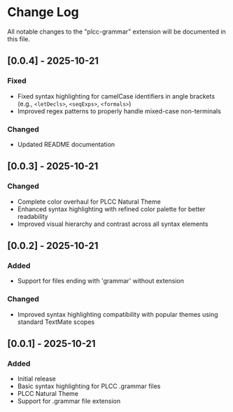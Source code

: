 # Change Log

All notable changes to the "plcc-grammar" extension will be documented in this file.

## [0.0.4] - 2025-10-21

### Fixed
- Fixed syntax highlighting for camelCase identifiers in angle brackets (e.g., `<letDecls>`, `<seqExps>`, `<formals>`)
- Improved regex patterns to properly handle mixed-case non-terminals

### Changed
- Updated README documentation

## [0.0.3] - 2025-10-21

### Changed

- Complete color overhaul for PLCC Natural Theme
- Enhanced syntax highlighting with refined color palette for better readability
- Improved visual hierarchy and contrast across all syntax elements

## [0.0.2] - 2025-10-21

### Added

- Support for files ending with 'grammar' without extension

### Changed

- Improved syntax highlighting compatibility with popular themes using standard TextMate scopes

## [0.0.1] - 2025-10-21

### Added

- Initial release
- Basic syntax highlighting for PLCC .grammar files
- PLCC Natural Theme
- Support for .grammar file extension
